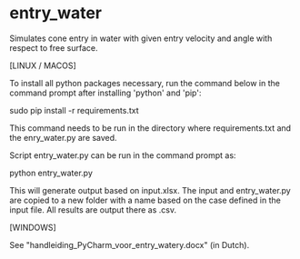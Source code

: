 # entry_water
Simulates cone entry in water with given entry velocity and angle with respect to free surface.


[LINUX / MACOS]

To install all python packages necessary, run the command below in the command prompt after installing 'python' and 'pip':

sudo pip install -r requirements.txt

This command needs to be run in the directory where requirements.txt and the
enry_water.py are saved.

Script entry_water.py can be run in the command prompt as:

python entry_water.py

This will generate output based on input.xlsx. The input and entry_water.py are copied to a new folder with a name based on the case defined in the input file. All results are output there as .csv.

[WINDOWS]

See "handleiding_PyCharm_voor_entry_watery.docx" (in Dutch).
